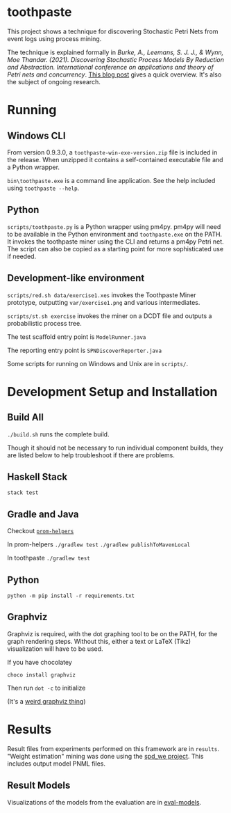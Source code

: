 # toothpaste

This project shows a technique for discovering Stochastic Petri Nets from event logs using process mining.

The technique is explained formally in *Burke, A., Leemans, S. J. J., & Wynn, Moe Thandar. (2021). Discovering Stochastic Process Models By Reduction and Abstraction. International conference on applications and theory of Petri nets and concurrency*. [This blog post](https://adamburkeware.net/2021/08/02/toothpaste.html) gives a quick overview. It's also the subject of ongoing research.

# Running

## Windows CLI
From version 0.9.3.0, a `toothpaste-win-exe-version.zip` file is included in the release. When unzipped it contains a self-contained executable file and a Python wrapper.

`bin\toothpaste.exe` is a command line application. See the help included using `toothpaste --help`.

## Python 
`scripts/toothpaste.py` is a Python wrapper using pm4py. pm4py will need to be available in the Python environment and `toothpaste.exe` on the PATH. It invokes the toothpaste miner using the CLI and returns a pm4py Petri net. The script can also be copied as a starting point for more sophisticated use if needed.

## Development-like environment

`scripts/red.sh data/exercise1.xes` invokes the Toothpaste Miner prototype, outputting `var/exercise1.png` and various intermediates.

`scripts/st.sh exercise` invokes the miner on a DCDT file and outputs a probabilistic process tree.

The test scaffold entry point is `ModelRunner.java`

The reporting entry point is `SPNDiscoverReporter.java`

Some scripts for running on Windows and Unix are in `scripts/`.



# Development Setup and Installation

## Build All
`./build.sh` runs the complete build.

Though it should not be necessary to run individual component builds, they are listed below to help troubleshoot if there are problems.

## Haskell Stack

`stack test`

## Gradle and Java

Checkout [`prom-helpers`](https://github.com/adamburkegh/prom-helpers)

In prom-helpers
`./gradlew test`
`./gradlew publishToMavenLocal`

In toothpaste
`./gradlew test`

## Python

`python -m pip install -r requirements.txt`

## Graphviz

Graphviz is required, with the dot graphing tool to be on the PATH, for the graph rendering steps. Without this, either a text or LaTeX (Tikz) visualization will have to be used.

If you have chocolatey

`choco install graphviz`

Then run `dot -c` to initialize

(It's a [weird graphviz thing](https://stackoverflow.com/a/62549025/5729872))



# Results

Result files from experiments performed on this framework are in `results`. "Weight estimation" mining was done using the [spd\_we project](https://github.com/adamburkegh/spd_we). This includes output model PNML files.

## Result Models

Visualizations of the models from the evaluation are in [eval-models](eval-models/).
